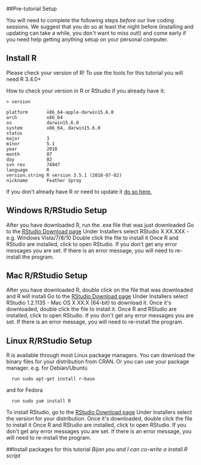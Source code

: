 ##Pre-tutorial Setup

You will need to complete the following steps *before* our live coding sessions.  We suggest that you do so at least the night before (installing and updating can take a while, you don't want to miss out!) and come early if you need help getting anything setup on your personal computer.

## Install R
Please check your version of R!  To use the tools for this tutorial you will need R 3.4.0+

How to check your version in R or RStudio if you already have it:
```
> version
               _                           
platform       x86_64-apple-darwin15.6.0   
arch           x86_64                      
os             darwin15.6.0                
system         x86_64, darwin15.6.0        
status                                     
major          3                           
minor          5.1                         
year           2018                        
month          07                          
day            02                          
svn rev        74947                       
language       R                           
version.string R version 3.5.1 (2018-07-02)
nickname       Feather Spray  
```
If you don't already have R or need to update it [do so here.](https://cran.rstudio.com/)


## Windows R/RStudio Setup
After you have downloaded R, run the .exe file that was just downloaded
Go to the [RStudio Download page](https://www.rstudio.com/products/rstudio/download/#download)
Under Installers select RStudio X.XX.XXX - e.g. Windows Vista/7/8/10
Double click the file to install it
Once R and RStudio are installed, click to open RStudio. If you don't get any error messages you are set. If there is an error message, you will need to re-install the program.

## Mac R/RStudio Setup

After you have downloaded R, double click on the file that was downloaded and R will install
Go to the [RStudio Download page](https://www.rstudio.com/products/rstudio/download/#download)
Under Installers select RStudio 1.2.1135 - Mac OS X XX.X (64-bit) to download it.
Once it's downloaded, double click the file to install it.
Once R and RStudio are installed, click to open RStudio. If you don't get any error messages you are set. If there is an error message, you will need to re-install the program.

## Linux R/RStudio Setup
R is available through most Linux package managers. You can download the binary files for your distribution from CRAN. Or you can use your package manager.
e.g. for Debian/Ubuntu
```
  run sudo apt-get install r-base
```
and for Fedora
```
  run sudo yum install R
```

To install RStudio, go to the [RStudio Download page](https://www.rstudio.com/products/rstudio/download/#download)
Under Installers select the version for your distribution.
Once it's downloaded, double click the file to install it
Once R and RStudio are installed, click to open RStudio. If you don't get any error messages you are set. If there is an error message, you will need to re-install the program.

##Install packages for this tutorial
*Bijan you and I can co-write a install.R script*
